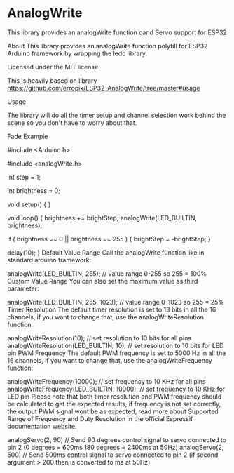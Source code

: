 # AnalogWrite
This library provides an analogWrite function qand Servo support for ESP32

About
This library provides an analogWrite function polyfill for ESP32 Arduino framework by wrapping the ledc library.

Licensed under the MIT license.

This is heavily based on library https://github.com/erropix/ESP32_AnalogWrite/tree/master#usage

Usage

The library will do all the timer setup and channel selection work behind the scene so you don't have to worry about that.

Fade Example

#include <Arduino.h>

#include <analogWrite.h>

int step = 1;

int brightness = 0;

void setup() {
}

void loop() {
  brightness += brightStep;
  analogWrite(LED_BUILTIN, brightness);

  if ( brightness == 0 || brightness == 255 ) {
    brightStep = -brightStep;
  }
  
  delay(10);
}
Default Value Range
Call the analogWrite function like in standard arduino framework:

analogWrite(LED_BUILTIN, 255); // value range 0-255 so 255 = 100%
Custom Value Range
You can also set the maximum value as third parameter:

analogWrite(LED_BUILTIN, 255, 1023); // value range 0-1023 so 255 = 25%
Timer Resolution
The default timer resolution is set to 13 bits in all the 16 channels, if you want to change that, use the analogWriteResolution function:

analogWriteResolution(10); // set resolution to 10 bits for all pins
analogWriteResolution(LED_BUILTIN, 10); // set resolution to 10 bits for LED pin
PWM Frequency
The default PWM frequency is set to 5000 Hz in all the 16 channels, if you want to change that, use the analogWriteFrequency function:

analogWriteFrequency(10000); // set frequency to 10 KHz for all pins
analogWriteFrequency(LED_BUILTIN, 10000); // set frequency to 10 KHz for LED pin
Please note that both timer resolution and PWM frequency should be calculated to get the expected results, if frequency is not set correctly, the output PWM signal wont be as expected, read more about Supported Range of Frequency and Duty Resolution in the official Espressif documentation website.

analogServo(2, 90) // Send 90 degrees control signal to servo connected to pin 2 (0 degrees = 600ms 180 degrees = 2400ms at 50Hz)
analogServo(2, 500) // Send 500ms control signal to servo connected to pin 2 (if second argument > 200 then is converted to ms at 50Hz)
